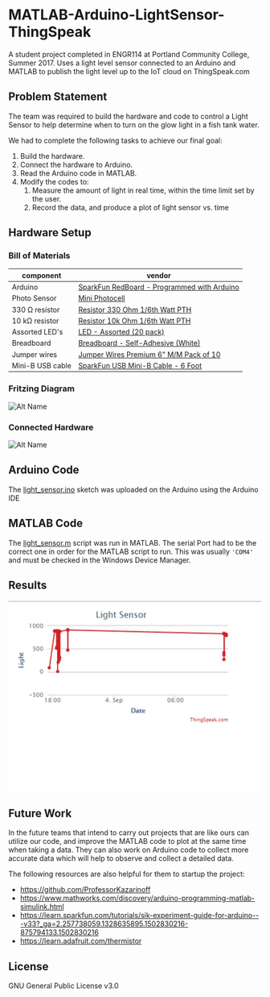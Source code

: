 # MATLAB-Arduino-LightSensor-ThingSpeak
A student project completed in ENGR114 at Portland Community College, Summer 2017. Uses a light level sensor connected to an Arduino and MATLAB to publish the light level up to the IoT cloud on ThingSpeak.com

## Problem Statement
The team was required to build the hardware and code to control a Light Sensor to help determine when to turn on the glow light in a fish tank water.

We had to complete the following tasks to achieve our final goal:
1. Build the hardware.
1. Connect the hardware to Arduino.
1. Read the Arduino code in MATLAB.
1. Modify the codes to:
   1. Measure the amount of light in real time, within the time limit set by the user.
   1. Record the data, and produce a plot of light sensor vs. time


## Hardware Setup

### Bill of Materials
|component|vendor|
|---|---|
|Arduino|[SparkFun RedBoard - Programmed with Arduino](https://www.sparkfun.com/products/13975)|
|Photo Sensor|[Mini Photocell](https://www.sparkfun.com/products/9088)|
|330 Ω resistor|[Resistor 330 Ohm 1/6th Watt PTH](https://www.sparkfun.com/products/8377)|
|10 kΩ resistor|[Resistor 10k Ohm 1/6th Watt PTH](https://www.sparkfun.com/products/8374)|
|Assorted LED's|[LED - Assorted (20 pack)](https://www.sparkfun.com/products/12062)|
|Breadboard|[Breadboard - Self-Adhesive (White)](https://www.sparkfun.com/products/12002)|
|Jumper wires|[Jumper Wires Premium 6" M/M Pack of 10](https://www.sparkfun.com/products/8431 )|
|Mini-B USB cable|[SparkFun USB Mini-B Cable - 6 Foot](https://www.sparkfun.com/products/11301)|

### Fritzing Diagram
![Alt Name](/doc/fritzing_light_sensor.png)
### Connected Hardware
![Alt Name](/doc/light_sensor_hardware.png)

## Arduino Code
The [light_sensor.ino](light_sensor.ino) sketch was uploaded on the Arduino using the Arduino IDE

## MATLAB Code
The [light_sensor.m](light_sensor.m) script was run in MATLAB. The serial Port had to be the correct one in order for the MATLAB script to run. This was usually `'COM4'` and must be checked in the Windows Device Manager.

## Results
![Alt Name](/doc/LightSensorPlot.jpg)

## Future Work
In the future teams that intend to carry out projects that are like ours can utilize our code, and improve the MATLAB code to plot at the same time when taking a data. They can also work on Arduino code to collect more accurate data which will help to observe and collect a detailed data. 

The following resources are also helpful for them to startup the project:
* https://github.com/ProfessorKazarinoff
* https://www.mathworks.com/discovery/arduino-programming-matlab-simulink.html
* https://learn.sparkfun.com/tutorials/sik-experiment-guide-for-arduino---v33?_ga=2.257738059.1328635895.1502830216-875794133.1502830216
* https://learn.adafruit.com/thermistor

## License
GNU General Public License v3.0
